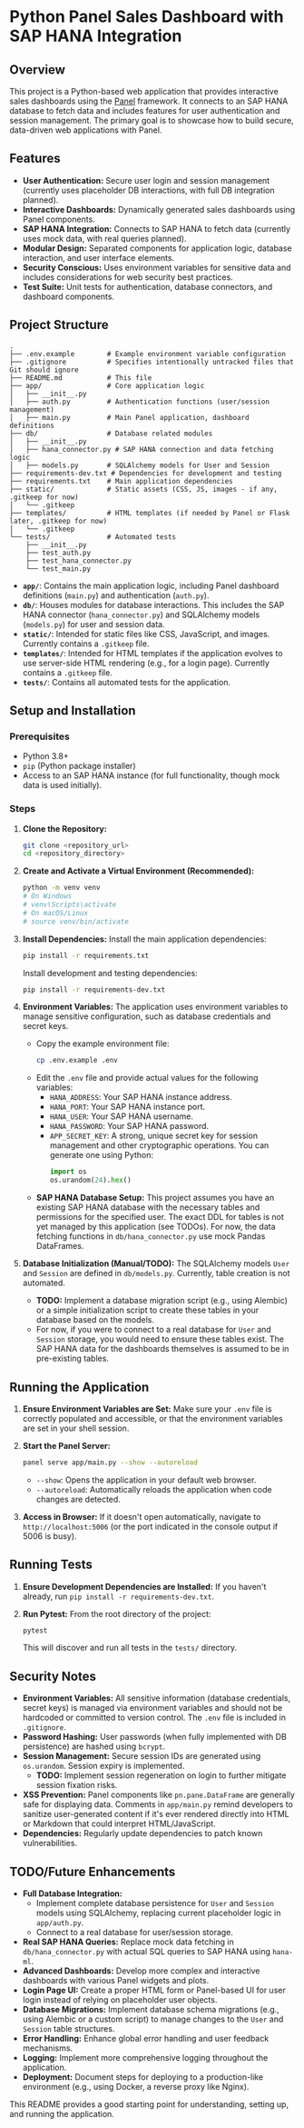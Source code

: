 # Python Panel Sales Dashboard with SAP HANA Integration

## Overview

This project is a Python-based web application that provides interactive sales dashboards using the [Panel](https://panel.holoviz.org/) framework. It connects to an SAP HANA database to fetch data and includes features for user authentication and session management. The primary goal is to showcase how to build secure, data-driven web applications with Panel.

## Features

*   **User Authentication:** Secure user login and session management (currently uses placeholder DB interactions, with full DB integration planned).
*   **Interactive Dashboards:** Dynamically generated sales dashboards using Panel components.
*   **SAP HANA Integration:** Connects to SAP HANA to fetch data (currently uses mock data, with real queries planned).
*   **Modular Design:** Separated components for application logic, database interaction, and user interface elements.
*   **Security Conscious:** Uses environment variables for sensitive data and includes considerations for web security best practices.
*   **Test Suite:** Unit tests for authentication, database connectors, and dashboard components.

## Project Structure

```
.
├── .env.example        # Example environment variable configuration
├── .gitignore          # Specifies intentionally untracked files that Git should ignore
├── README.md           # This file
├── app/                # Core application logic
│   ├── __init__.py
│   ├── auth.py         # Authentication functions (user/session management)
│   ├── main.py         # Main Panel application, dashboard definitions
├── db/                 # Database related modules
│   ├── __init__.py
│   ├── hana_connector.py # SAP HANA connection and data fetching logic
│   ├── models.py       # SQLAlchemy models for User and Session
├── requirements-dev.txt # Dependencies for development and testing
├── requirements.txt    # Main application dependencies
├── static/             # Static assets (CSS, JS, images - if any, .gitkeep for now)
│   └── .gitkeep
├── templates/          # HTML templates (if needed by Panel or Flask later, .gitkeep for now)
│   └── .gitkeep
└── tests/              # Automated tests
    ├── __init__.py
    ├── test_auth.py
    ├── test_hana_connector.py
    └── test_main.py
```

*   **`app/`**: Contains the main application logic, including Panel dashboard definitions (`main.py`) and authentication (`auth.py`).
*   **`db/`**: Houses modules for database interactions. This includes the SAP HANA connector (`hana_connector.py`) and SQLAlchemy models (`models.py`) for user and session data.
*   **`static/`**: Intended for static files like CSS, JavaScript, and images. Currently contains a `.gitkeep` file.
*   **`templates/`**: Intended for HTML templates if the application evolves to use server-side HTML rendering (e.g., for a login page). Currently contains a `.gitkeep` file.
*   **`tests/`**: Contains all automated tests for the application.

## Setup and Installation

### Prerequisites

*   Python 3.8+
*   `pip` (Python package installer)
*   Access to an SAP HANA instance (for full functionality, though mock data is used initially).

### Steps

1.  **Clone the Repository:**
    ```bash
    git clone <repository_url>
    cd <repository_directory>
    ```

2.  **Create and Activate a Virtual Environment (Recommended):**
    ```bash
    python -m venv venv
    # On Windows
    # venv\Scripts\activate
    # On macOS/Linux
    # source venv/bin/activate
    ```

3.  **Install Dependencies:**
    Install the main application dependencies:
    ```bash
    pip install -r requirements.txt
    ```
    Install development and testing dependencies:
    ```bash
    pip install -r requirements-dev.txt
    ```

4.  **Environment Variables:**
    The application uses environment variables to manage sensitive configuration, such as database credentials and secret keys.
    *   Copy the example environment file:
        ```bash
        cp .env.example .env
        ```
    *   Edit the `.env` file and provide actual values for the following variables:
        *   `HANA_ADDRESS`: Your SAP HANA instance address.
        *   `HANA_PORT`: Your SAP HANA instance port.
        *   `HANA_USER`: Your SAP HANA username.
        *   `HANA_PASSWORD`: Your SAP HANA password.
        *   `APP_SECRET_KEY`: A strong, unique secret key for session management and other cryptographic operations. You can generate one using Python:
            ```python
            import os
            os.urandom(24).hex()
            ```
    *   **SAP HANA Database Setup:** This project assumes you have an existing SAP HANA database with the necessary tables and permissions for the specified user. The exact DDL for tables is not yet managed by this application (see TODOs). For now, the data fetching functions in `db/hana_connector.py` use mock Pandas DataFrames.

5.  **Database Initialization (Manual/TODO):**
    The SQLAlchemy models `User` and `Session` are defined in `db/models.py`. Currently, table creation is not automated.
    *   **TODO:** Implement a database migration script (e.g., using Alembic) or a simple initialization script to create these tables in your database based on the models.
    *   For now, if you were to connect to a real database for `User` and `Session` storage, you would need to ensure these tables exist. The SAP HANA data for the dashboards themselves is assumed to be in pre-existing tables.

## Running the Application

1.  **Ensure Environment Variables are Set:**
    Make sure your `.env` file is correctly populated and accessible, or that the environment variables are set in your shell session.

2.  **Start the Panel Server:**
    ```bash
    panel serve app/main.py --show --autoreload
    ```
    *   `--show`: Opens the application in your default web browser.
    *   `--autoreload`: Automatically reloads the application when code changes are detected.

3.  **Access in Browser:**
    If it doesn't open automatically, navigate to `http://localhost:5006` (or the port indicated in the console output if 5006 is busy).

## Running Tests

1.  **Ensure Development Dependencies are Installed:**
    If you haven't already, run `pip install -r requirements-dev.txt`.

2.  **Run Pytest:**
    From the root directory of the project:
    ```bash
    pytest
    ```
    This will discover and run all tests in the `tests/` directory.

## Security Notes

*   **Environment Variables:** All sensitive information (database credentials, secret keys) is managed via environment variables and should not be hardcoded or committed to version control. The `.env` file is included in `.gitignore`.
*   **Password Hashing:** User passwords (when fully implemented with DB persistence) are hashed using `bcrypt`.
*   **Session Management:** Secure session IDs are generated using `os.urandom`. Session expiry is implemented.
    *   **TODO:** Implement session regeneration on login to further mitigate session fixation risks.
*   **XSS Prevention:** Panel components like `pn.pane.DataFrame` are generally safe for displaying data. Comments in `app/main.py` remind developers to sanitize user-generated content if it's ever rendered directly into HTML or Markdown that could interpret HTML/JavaScript.
*   **Dependencies:** Regularly update dependencies to patch known vulnerabilities.

## TODO/Future Enhancements

*   **Full Database Integration:**
    *   Implement complete database persistence for `User` and `Session` models using SQLAlchemy, replacing current placeholder logic in `app/auth.py`.
    *   Connect to a real database for user/session storage.
*   **Real SAP HANA Queries:** Replace mock data fetching in `db/hana_connector.py` with actual SQL queries to SAP HANA using `hana-ml`.
*   **Advanced Dashboards:** Develop more complex and interactive dashboards with various Panel widgets and plots.
*   **Login Page UI:** Create a proper HTML form or Panel-based UI for user login instead of relying on placeholder user objects.
*   **Database Migrations:** Implement database schema migrations (e.g., using Alembic or a custom script) to manage changes to the `User` and `Session` table structures.
*   **Error Handling:** Enhance global error handling and user feedback mechanisms.
*   **Logging:** Implement more comprehensive logging throughout the application.
*   **Deployment:** Document steps for deploying to a production-like environment (e.g., using Docker, a reverse proxy like Nginx).

This README provides a good starting point for understanding, setting up, and running the application.
```
